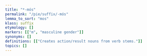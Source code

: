 ```yaml
---
title: "*-mós"
permalink: "/pie/suffix/-mós"
lemma_to_sort: "mos"
klass: suffix
etymology: []
markers: [["m", "masculine gender"]]
synonyms: []
definitions: [["Creates action/result nouns from verb stems."]]
topics: []
---
```

